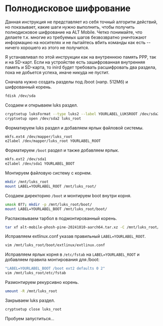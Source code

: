 # Полнодисковое шифрование

Данная инструкция не представляет из себя точный алгоритм действий, но
показывает, какие шаги нужно выполнить, чтобы получить полнодисковое
шифрование на ALT Mobile. Четко понимайте, что делаете т.к. многие из
требуемых шагов безвозвратно уничтожают информацию на носителях и не
пытайтесь вбить команды как есть -- ничего хорошего из этого не получится.

Я устанавливал по этой инструкции как на внутреннюю память PPP, так и на
SD-карт. Если на устройстве есть зашифрованная внутренняя память и
SD-карта, то inird будет требовать расшифровать два раздела, пока не
добьется успеха, иначе никуда не пустит.

Сначала нужно создать разделы под /boot (напр. 512Мб) и шифрованный корень.

```sh
fdisk /dev/sda
```

Создаем и открываем luks раздел.

```sh
cryptsetup luksFormat --type luks2 --label YOURLABEL_LUKSROOT /dev/sda2
cryptsetup open /dev/sda2 luks_root
```

Форматируем luks раздел и добавляем ярлык файловой системы.

```sh
mkfs.ext4 /dev/mapper/luks_root
e2label /dev/mapper/luks_root YOURLABEL_ROOT
```

Форматируем `/boot` раздел и также добавляем ярлык.

```sh
mkfs.ext2 /dev/sda1
e2label /dev/sda1 YOURLABEL_BOOT
```

Монтируем файловую систему с корнем.

```sh
mkdir /mnt/luks_root
mount LABEL=YOURLABEL_ROOT /mnt/luks_root/
```

Создаем директорию `/boot` и монтируем boot внутри корня.

```sh
umask 077; mkdir -p /mnt/luks_root/boot/
mount LABEL=YOURLABEL_BOOT /mnt/luks_root/boot/
```

Распаковываем тарбол в подмонтированный корень.

```sh
tar xf alt-mobile-phosh-pine-20241010-aarch64.tar.xz -C /mnt/luks_root/
```

Исправляем extlinux.conf указав правильный `LABEL=YOURLABEL_ROOT`.

```sh
vim /mnt/luks_root/boot/extlinux/extlinux.conf
```

Исправляем ярлык корня в `/etc/fstab` на `LABEL=YOURLABEL_ROOT` и добавляем
правила монтирования для /boot:

```sh
"LABEL=YOURLABEL_BOOT /boot ext2 defaults 0 2"
vim /mnt/luks_root/etc/fstab
```

Размонтируем рекурсивно корень.

```sh
umount -R /mnt/luks_root
```

Закрываем luks раздел.

```sh
cryptsetup close luks_root
```

Пробуем запуститься...
